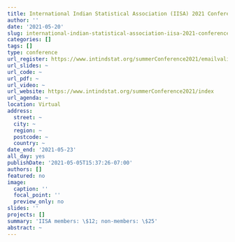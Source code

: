 ```yaml
---
title: International Indian Statistical Association (IISA) 2021 Conference
author: ''
date: '2021-05-20'
slug: international-indian-statistical-association-iisa-2021-conference
categories: []
tags: []
type: conference
url_register: https://www.intindstat.org/summerConference2021/emailvalidation
url_slides: ~
url_code: ~
url_pdf: ~
url_video: ~
url_website: https://www.intindstat.org/summerConference2021/index
url_agenda: ~
location: Virtual
address:
  street: ~
  city: ~
  region: ~
  postcode: ~
  country: ~
date_end: '2021-05-23'
all_day: yes
publishDate: '2021-05-05T15:37:26-07:00'
authors: []
featured: no
image:
  caption: ''
  focal_point: ''
  preview_only: no
slides: ''
projects: []
summary: 'IISA members: \$12; non-members: \$25'
abstract: ~
---
```


<!--more-->
